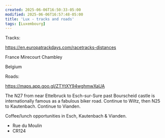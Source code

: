 ```yaml
---
created: 2025-06-06T16:50:33-05:00
modified: 2025-06-06T16:57:48-05:00
title: 'Lux - tracks and roads'
tags: [Luxembourg]
---
```


Tracks:

https://en.europatrackdays.com/racetracks-distances

France
Mirecourt
Chambley

Belgium

Roads:

https://maps.app.goo.gl/ZTYtXY94wghmwXaUA

The N27 from near Ettelbruck to Esch-sur-Sure past Bourscheid castle is internationally famous as a fabulous biker road. Continue to Wiltz, then N25 to Kautenbach. Continue to Vianden.

Coffee/lunch opportunities in Esch, Kautenbach & Vianden.

- Rue du Moulin
- CR124
